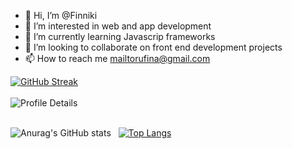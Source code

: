 - 👋 Hi, I’m @Finniki
- 👀 I’m interested in web and app development
- 🌱 I’m currently learning Javascrip frameworks
- 💞️ I’m looking to collaborate on front end development projects
- 📫 How to reach me mailtorufina@gmail.com

[![GitHub Streak](https://streak-stats.demolab.com/?user=finniki&theme=highcontrast)](https://git.io/streak-stats) <br/><br/>
![Profile Details](http://github-profile-summary-cards.vercel.app/api/cards/profile-details?username=finniki&theme=transparent) <br/><br/>

 ![Anurag's GitHub stats](https://github-readme-stats.vercel.app/api?username=finniki&show_icons=true&theme=radical&border_color=51b748)&nbsp;&nbsp; [![Top Langs](https://github-readme-stats.vercel.app/api/top-langs/?username=finniki&layout=donut&theme=radical&border_color=51b748)](https://github.com/anuraghazra/github-readme-stats) 

<!---
Finniki/Finniki is a ✨ special ✨ repository because its `README.md` (this file) appears on your GitHub profile.
You can click the Preview link to take a look at your changes.
--->
